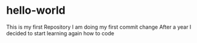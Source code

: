 # hello-world
This is my first Repository
I am doing my first commit change
After a year I decided to start learning again how to code
